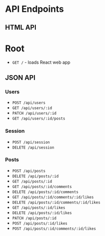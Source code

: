 # API Endpoints

## HTML API

# Root

- `GET /` - loads React web app

## JSON API

### Users

- `POST /api/users`
- `GET /api/users/:id`
- `PATCH /api/users/:id`
- `GET /api/users/:id/posts`

### Session

- `POST /api/session`
- `DELETE /api/session`

### Posts

- `POST /api/posts`
- `DELETE /api/posts/:id`
- `GET /api/posts/:id`
- `GET /api/posts/:id/comments`
- `DELETE /api/posts/:id/comments`
- `GET /api/posts/:id/comments/:id/likes`
- `DELETE /api/posts/:id/comments/:id/likes`
- `GET /api/posts/:id/likes`
- `DELETE /api/posts/:id/likes`
- `PATCH /api/posts/:id`
- `POST /api/posts/:id/likes`
- `POST /api/posts/:id/comments/:id/likes`



